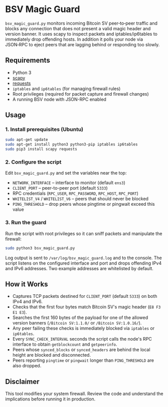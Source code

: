 # BSV Magic Guard

`bsv_magic_guard.py` monitors incoming Bitcoin SV peer‑to‑peer traffic and blocks any connection that does not present a valid magic header and version banner.  It uses scapy to inspect packets and iptables/ip6tables to immediately drop offending hosts.  In addition it polls your node via JSON‑RPC to eject peers that are lagging behind or responding too slowly.

## Requirements

- Python 3
- [scapy](https://scapy.net/)
- [requests](https://docs.python-requests.org/)
- `iptables` and `ip6tables` (for managing firewall rules)
- Root privileges (required for packet capture and firewall changes)
- A running BSV node with JSON-RPC enabled

## Usage

### 1. Install prerequisites (Ubuntu)

```bash
sudo apt-get update
sudo apt-get install python3 python3-pip iptables ip6tables
sudo pip3 install scapy requests
```

### 2. Configure the script

Edit `bsv_magic_guard.py` and set the variables near the top:
- `NETWORK_INTERFACE` – interface to monitor (default `ens3`)
- `CLIENT_PORT` – peer-to-peer port (default `5333`)
- RPC credentials (`RPC_USER`, `RPC_PASSWORD`, `RPC_HOST`, `RPC_PORT`)
- `WHITELIST_V4` / `WHITELIST_V6` – peers that should never be blocked
- `PING_THRESHOLD` – drop peers whose pingtime or pingwait exceed this value

### 3. Run the guard

Run the script with root privileges so it can sniff packets and manipulate the firewall:

```bash
sudo python3 bsv_magic_guard.py
```
Log output is sent to `/var/log/bsv_magic_guard.log` and to the console. The script listens on the configured interface and port and drops offending IPv4 and IPv6 addresses. Two example addresses are whitelisted by default.

## How it Works

- Captures TCP packets destined for `CLIENT_PORT` (default `5333`) on both IPv4 and IPv6.
- Checks that the first four bytes match Bitcoin SV's magic header (`E8 F3 E1 E3`).
- Searches the first 160 bytes of the payload for one of the allowed version banners (`/Bitcoin SV:1.1.0/` or `/Bitcoin SV:1.0.16/`).
- Any peer failing these checks is immediately blocked via `iptables` or `ip6tables`.
- Every `SYNC_CHECK_INTERVAL` seconds the script calls the node's RPC interface
  to obtain `getblockcount` and `getpeerinfo`.
- Peers whose `synced_blocks` or `synced_headers` are behind the local height are
  blocked and disconnected.
- Peers reporting `pingtime` or `pingwait` longer than `PING_THRESHOLD` are also dropped.

## Disclaimer

This tool modifies your system firewall. Review the code and understand the implications before running it in production.

